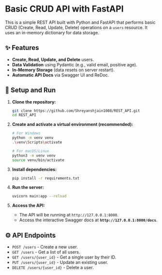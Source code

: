 # Basic CRUD API with FastAPI

This is a simple REST API built with Python and FastAPI that performs basic CRUD (Create, Read, Update, Delete) operations on a `users` resource. It uses an in-memory dictionary for data storage.

## ✨ Features

-   **Create, Read, Update, and Delete** users.
-   **Data Validation** using Pydantic (e.g., valid email, positive age).
-   **In-Memory Storage** (data resets on server restart).
-   **Automatic API Docs** via Swagger UI and ReDoc.

## 🚀 Setup and Run

1.  **Clone the repository:**
    ```sh
    git clone https://github.com/Shreyanshjain1008/REST_API.git
    cd REST_API
    ```

2.  **Create and activate a virtual environment (recommended):**
    ```sh
    # For Windows
    python -m venv venv
    .\venv\Scripts\activate

    # For macOS/Linux
    python3 -m venv venv
    source venv/bin/activate
    ```

3.  **Install dependencies:**
    ```sh
    pip install -r requirements.txt
    ```

4.  **Run the server:**
    ```sh
    uvicorn main:app --reload
    ```

5.  **Access the API:**
    -   The API will be running at `http://127.0.0.1:8000`.
    -   Access the interactive Swagger docs at **`http://127.0.0.1:8000/docs`**.

## ⚙️ API Endpoints

-   `POST /users` - Create a new user.
-   `GET /users` - Get a list of all users.
-   `GET /users/{user_id}` - Get a single user by their ID.
-   `PUT /users/{user_id}` - Update an existing user.
-   `DELETE /users/{user_id}` - Delete a user.
